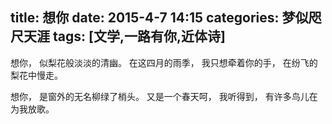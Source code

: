 title: 想你
date: 2015-4-7 14:15
categories: 梦似咫尺天涯
tags: [文学,一路有你,近体诗]
---
想你，
似梨花般淡淡的清幽。
在这四月的雨季，
我只想牵着你的手，
在纷飞的梨花中慢走。


想你，
是窗外的无名柳绿了梢头。
又是一个春天呵，
我听得到，
有许多鸟儿在为我放歌。